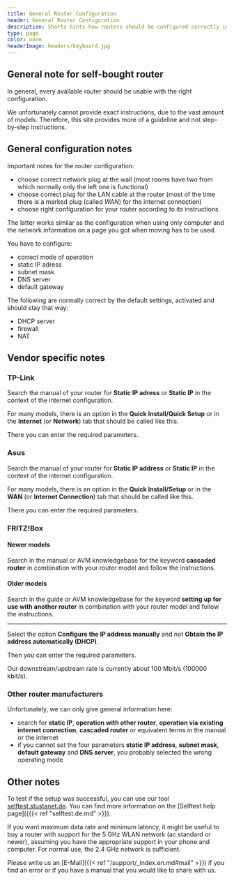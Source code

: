 ```yaml
---
title: General Router Configuration
header: General Router Configuration
description: Shorts hints how routers should be configured correctly in the StuSta.
type: page
color: none
headerImage: headers/keyboard.jpg
---
```


## General note for self-bought router

In general, every available router should be usable with the right configuration.

We unfortunately cannot provide exact instructions, due to the vast amount of models.
Therefore, this site provides more of a guideline and not step-by-step instructions.

## General configuration notes

Important notes for the router configuration:

* choose correct network plug at the wall (most rooms have two from which normally only the left one is functional)
* choose correct plug for the LAN cable at the router (most of the time there is a marked plug (called *WAN*) for the internet connection)
* choose right configuration for your router according to its instructions

The latter works similar as the configuration when using only computer and the network information on a page you got when moving has to be used.

You have to configure:

* correct mode of operation
* static IP adress
* subnet mask
* DNS server
* default gateway

The following are normally correct by the default settings, activated and should stay that way:

* DHCP server
* firewall
* NAT

## Vendor specific notes

### TP-Link

Search the manual of your router for **Static IP adress** or **Static IP** in the context of the internet configuration.

For many models, there is an option in the **Quick Install/Quick Setup** or in the **Internet** (or **Network**) tab that should be called like this.

There you can enter the required parameters.

### Asus

Search the manual of your router for **Static IP address** or **Static IP** in the context of the internet configuration.

For many models, there is an option in the **Quick Install/Setup** or in the **WAN** (or **Internet Connection**) tab that should be called like this.

There you can enter the required parameters.

### FRITZ!Box

#### Newer models

Search in the manual or AVM knowledgebase for the keyword **cascaded router** in combination with your router model and follow the instructions.

#### Older models

Search in the guide or AVM knowledgebase for the keyword **setting up for use with another router** in combination with your router model and follow the instructions.

-------------

Select the option **Configure the IP address manually** and not **Obtain the IP address automatically (DHCP)**.

Then you can enter the required parameters.

Our downstream/upstream rate is currently about 100 Mbit/s (100000 kbit/s).

### Other router manufacturers

Unfortunately, we can only give general information here:

* search for **static IP**, **operation with other router**, **operation via existing internet connection**, **cascaded router** or equivalent terms in the manual or the internet
* if you cannot set the four parameters **static IP address**, **subnet mask**, **default gateway** and **DNS server**, you probably selected the wrong operating mode

## Other notes

To test if the setup was successful, you can use our tool [selftest.stustanet.de](http://selftest.stustanet.de).
You can find more information on the [Selftest help page]({{{< ref "selftest.de.md" >}}).

If you want maximum data rate and minimum latency, it might be useful to buy a router with support for the 5 GHz WLAN network (ac standard or newer), assuming you have the appropriate support in your phone and computer.
For normal use, the 2.4 GHz network is sufficient.

Please write us an [E-Mail]({{< ref "/support/_index.en.md#mail" >}}) if you find an error or if you have a manual that you would like to share with us.